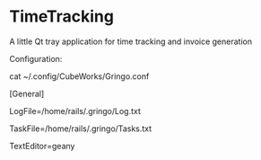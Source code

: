 TimeTracking
============

A little Qt tray application for time tracking and invoice generation

Configuration:

cat ~/.config/CubeWorks/Gringo.conf   

[General]

LogFile=/home/rails/.gringo/Log.txt

TaskFile=/home/rails/.gringo/Tasks.txt

TextEditor=geany
